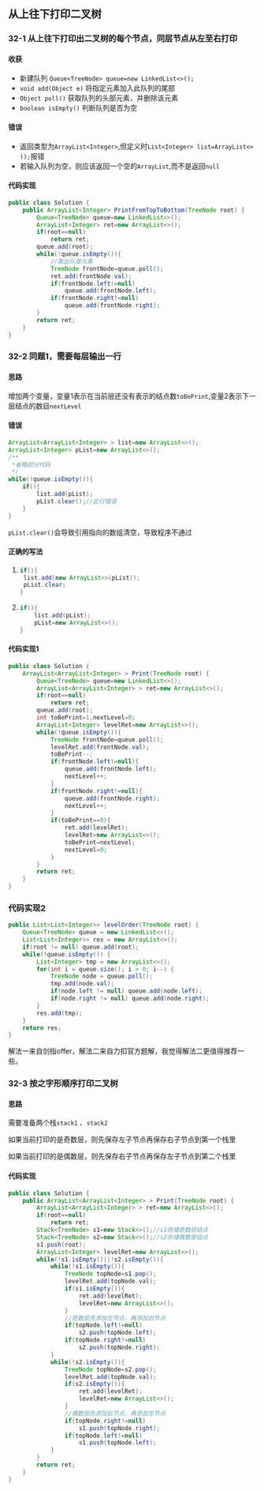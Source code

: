 ## 从上往下打印二叉树

### 32-1 从上往下打印出二叉树的每个节点，同层节点从左至右打印

#### 收获

* 新建队列 `Queue<TreeNode> queue=new LinkedList<>();`
* `void add(Object e)` 将指定元素加入此队列的尾部
* `Object poll()` 获取队列的头部元素，并删除该元素
* `boolean isEmpty()` 判断队列是否为空

#### 错误

* 返回类型为`ArrayList<Integer>`,但定义时`List<Integer> list=ArrayList<>();`报错
* 若输入队列为空，则应该返回一个空的`ArrayList`,而不是返回`null`

#### 代码实现

```java
public class Solution {
    public ArrayList<Integer> PrintFromTopToBottom(TreeNode root) {
        Queue<TreeNode> queue=new LinkedList<>();
        ArrayList<Integer> ret=new ArrayList<>();
        if(root==null)
            return ret;
        queue.add(root);
        while(!queue.isEmpty()){
            //取出队首元素
            TreeNode frontNode=queue.poll();
            ret.add(frontNode.val);
            if(frontNode.left!=null)
                queue.add(frontNode.left);
            if(frontNode.right!=null)
                queue.add(frontNode.right);
        }
        return ret;
    }
}
```



### 32-2 同题1，需要每层输出一行

#### 思路

增加两个变量，变量1表示在当前层还没有表示的结点数`toBePrint`,变量2表示下一层结点的数目`nextLevel`

#### 错误

```java
ArrayList<ArrayList<Integer> > list=new ArrayList<>();
ArrayList<Integer> pList=new ArrayList<>();
/**
 *省略部分代码
 */
while(!queue.isEmpty()){
    if(){
        list.add(pList);
        pList.clear();//此行错误
    }
}
```

`pList.clear()`会导致引用指向的数组清空，导致程序不通过

#### 正确的写法

1. ```java
   if(){
   	list.add(new ArrayList<>(pList));
   	pList.clear;
   }
   ```

2. ```java
   if(){
       list.add(pList);
       pList=new ArrayList<>();
   }
   ```

#### 代码实现1

```java
public class Solution {
    ArrayList<ArrayList<Integer> > Print(TreeNode root) {
        Queue<TreeNode> queue=new LinkedList<>();
        ArrayList<ArrayList<Integer> > ret=new ArrayList<>();
        if(root==null)
            return ret;
        queue.add(root);
        int toBePrint=1,nextLevel=0;
        ArrayList<Integer> levelRet=new ArrayList<>();
        while(!queue.isEmpty()){
            TreeNode frontNode=queue.poll();
            levelRet.add(frontNode.val);
            toBePrint--;
            if(frontNode.left!=null){
                queue.add(frontNode.left);
                nextLevel++;
            }
            if(frontNode.right!=null){
                queue.add(frontNode.right);
                nextLevel++;
            }
            if(toBePrint==0){
                ret.add(levelRet);
                levelRet=new ArrayList<>();
                toBePrint=nextLevel;
                nextLevel=0;
            }
        }
        return ret;
    }
}
```

### 代码实现2

```java
public List<List<Integer>> levelOrder(TreeNode root) {
    Queue<TreeNode> queue = new LinkedList<>();
    List<List<Integer>> res = new ArrayList<>();
    if(root != null) queue.add(root);
    while(!queue.isEmpty()) {
        List<Integer> tmp = new ArrayList<>();
        for(int i = queue.size(); i > 0; i--) {
            TreeNode node = queue.poll();
            tmp.add(node.val);
            if(node.left != null) queue.add(node.left);
            if(node.right != null) queue.add(node.right);
        }
        res.add(tmp);
    }
    return res;
}
```

解法一来自剑指offer，解法二来自力扣官方题解，我觉得解法二更值得推荐一些。

### 32-3  按之字形顺序打印二叉树

#### 思路

需要准备两个栈`stack1` 、`stack2`

如果当前打印的是奇数层，则先保存左子节点再保存右子节点到第一个栈里

如果当前打印的是偶数层，则先保存右子节点再保存左子节点到第二个栈里

#### 代码实现

```java
public class Solution {
    public ArrayList<ArrayList<Integer> > Print(TreeNode root) {
        ArrayList<ArrayList<Integer> > ret=new ArrayList<>();
        if(root==null)
            return ret;
        Stack<TreeNode> s1=new Stack<>();//s1存储奇数层结点
        Stack<TreeNode> s2=new Stack<>();//s2存储偶数层结点
        s1.push(root);
        ArrayList<Integer> levelRet=new ArrayList<>();
        while(!s1.isEmpty()||!s2.isEmpty()){
            while(!s1.isEmpty()){
                TreeNode topNode=s1.pop();
                levelRet.add(topNode.val);
                if(s1.isEmpty()){
                    ret.add(levelRet);
                    levelRet=new ArrayList<>();
                }
                //奇数层先添加左节点，再添加右节点
                if(topNode.left!=null)
                    s2.push(topNode.left);
                if(topNode.right!=null)
                    s2.push(topNode.right);
            }
            while(!s2.isEmpty()){
                TreeNode topNode=s2.pop();
                levelRet.add(topNode.val);
                if(s2.isEmpty()){
                    ret.add(levelRet);
                    levelRet=new ArrayList<>();
                }
                //偶数层先添加右节点，再添加左节点
                if(topNode.right!=null)
                    s1.push(topNode.right);
                if(topNode.left!=null)
                    s1.push(topNode.left);
            }
        }
        return ret;
    }
}
```

